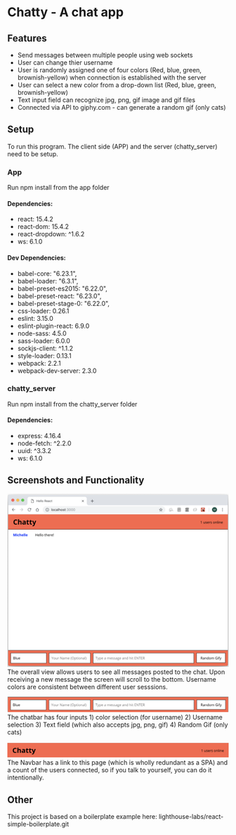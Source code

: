 # Chatty - A chat app

## Features
- Send messages between multiple people using web sockets
- User can change thier username
- User is randomly assigned one of four colors (Red, blue, green, brownish-yellow) when connection is established with the server
- User can select a new color from a drop-down list (Red, blue, green, brownish-yellow)
- Text input field can recognize jpg, png, gif image and gif files
- Connected via API to giphy.com - can generate a random gif (only cats)


## Setup
To run this program. The client side (APP) and the server (chatty_server) need to be setup.

### App
Run npm install from the app folder

#### Dependencies:
  - react: 15.4.2
  - react-dom: 15.4.2
  - react-dropdown: ^1.6.2
  - ws: 6.1.0

#### Dev Dependencies:
  - babel-core: "6.23.1",
  - babel-loader: "6.3.1",
  - babel-preset-es2015: "6.22.0",
  - babel-preset-react: "6.23.0",
  - babel-preset-stage-0: "6.22.0",
  - css-loader: 0.26.1
  - eslint: 3.15.0
  - eslint-plugin-react: 6.9.0
  - node-sass: 4.5.0
  - sass-loader: 6.0.0
  - sockjs-client: ^1.1.2
  - style-loader: 0.13.1
  - webpack: 2.2.1
  - webpack-dev-server: 2.3.0


### chatty_server
Run npm install from the chatty_server folder

#### Dependencies:
  - express: 4.16.4
  - node-fetch: ^2.2.0
  - uuid: ^3.3.2
  - ws: 6.1.0

## Screenshots and Functionality
!["Overall View"](https://github.com/mckittrickmark/chatty-app/blob/master/app/build/pictures/Screen%20Shot%202018-11-01%20at%202.12.06%20PM.png)
The overall view allows users to see all messages posted to the chat. Upon receiving a new message the screen will scroll to the bottom. Username colors are consistent between different user sesssions.

!["Chatbar"](https://github.com/mckittrickmark/chatty-app/blob/master/app/build/pictures/Screen%20Shot%202018-11-01%20at%202.12.16%20PM.png)
The chatbar has four inputs 1) color selection (for username) 2) Username selection 3) Text field (which also accepts jpg, png, gif) 4) Random Gif (only cats)

!["Navbar"](https://github.com/mckittrickmark/chatty-app/blob/master/app/build/pictures/Screen%20Shot%202018-11-01%20at%202.12.27%20PM.png)
The Navbar has a link to this page (which is wholly redundant as a SPA) and a count of the users connected, so if you talk to yourself, you can do it intentionally.

## Other
This project is based on a boilerplate example here: lighthouse-labs/react-simple-boilerplate.git


